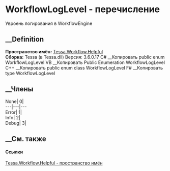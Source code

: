 # WorkflowLogLevel - перечисление
Увроень логирования в WorkflowEngine
## __Definition
 **Пространство имён:** [Tessa.Workflow.Helpful](N_Tessa_Workflow_Helpful.htm)  
 **Сборка:** Tessa (в Tessa.dll) Версия: 3.6.0.17
C# __Копировать
     public enum WorkflowLogLevel
VB __Копировать
     Public Enumeration WorkflowLogLevel
C++ __Копировать
     public enum class WorkflowLogLevel
F# __Копировать
     type WorkflowLogLevel
##  __Члены
None| 0|  
---|---|---  
Error| 1|  
Info| 2|  
Debug| 3|  
## __См. также
#### Ссылки
[Tessa.Workflow.Helpful - пространство имён](N_Tessa_Workflow_Helpful.htm)

